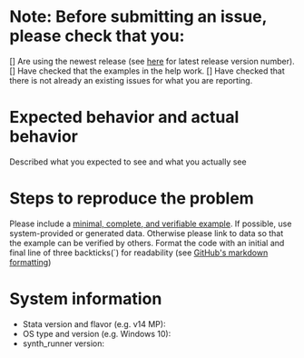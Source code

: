 # Note: Before submitting an issue, please check that you:
[] Are using the newest release (see [here](https://github.com/bquistorff/synth_runner/releases) for latest release version number).
[] Have checked that the examples in the help work.
[] Have checked that there is not already an existing issues for what you are reporting.

# Expected behavior and actual behavior
Described what you expected to see and what you actually see


# Steps to reproduce the problem

Please include a [minimal, complete, and verifiable example](https://stackoverflow.com/help/mcve). If possible, use system-provided or generated data. Otherwise please link to data so that the example can be verified by others. Format the code with an initial and final line of three backticks(`) for readability (see [GitHub's markdown formatting](https://github.com/adam-p/markdown-here/wiki/Markdown-Cheatsheet))

# System information

* Stata version and flavor (e.g. v14 MP):
* OS type and version (e.g. Windows 10):
* synth_runner version:

